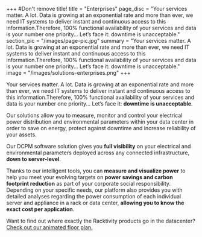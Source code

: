 +++
#Don't remove title!
title = "Enterprises"
page_disc = "Your services matter. A lot. Data is growing at an exponential rate and more than ever, we need IT systems to deliver instant and continuous access to this information.Therefore, 100% functional availability of your services and data is your number one priority... Let’s face it: downtime is unacceptable."
section_pic = "/images/page-pic.jpg"
summary = "Your services matter. A lot. Data is growing at an exponential rate and more than ever, we need IT systems to deliver instant and continuous access to this information.Therefore, 100% functional availability of your services and data is your number one priority... Let’s face it: downtime is unacceptable."
image = "/images/solutions-enterprises.png"
+++

Your services matter. A lot.
Data is growing at an exponential rate and more than ever, we need IT systems to deliver instant and continuous access to this information.Therefore, 100% functional availability of your services and data is your number one priority...
Let’s face it: **downtime is unacceptable**.

Our solutions allow you to measure, monitor and control your electrical power distribution and environmental parameters within your data center in order to save on energy, protect against downtime and increase reliability of your assets.

Our DCPM software solution gives you **full visibility** on your electrical and environmental parameters deployed across any connected infrastructure, **down to server-level**.

Thanks to our intelligent tools, you can **measure and visualize power** to help you meet your evolving targets on **power savings and carbon footprint reduction** as part of your corporate social responsibility.
Depending on your specific needs, our platform also provides you with detailed analyses regarding the power consumption of each individual server and appliance in a rack or data center, **allowing you to know the exact cost per application**.

Want to find out where exactly the Racktivity products go in the datacenter? [Check out our animated floor plan.](/post/data-center-floor-plan-solution-overview)